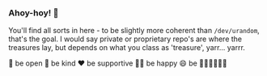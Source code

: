 ### Ahoy-hoy! 👋

You'll find all sorts in here - to be slightly more coherent than `/dev/urandom`, that's the goal. I would say private or proprietary repo's are where the treasures lay, but depends on what you class as 'treasure', yarr... yarrr.

👾 be open 🧠 be kind ♥️ be supportive 🏳️‍🌈 be happy 😄 be 👩‍💻👩‍💻👩‍💻
